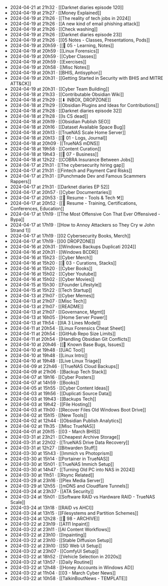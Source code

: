 - 2024-04-21 at 21h32 · [[Darknet diaries episode 120]]
- 2024-04-19 at 21h27 · [[Money Explained]]
- 2024-04-19 at 21h26 · [[The reality of tech jobs in 2024]]
- 2024-04-19 at 21h26 · [[A new kind of email phishing attack]]
- 2024-04-19 at 21h26 · [[Check washing]]
- 2024-04-19 at 21h26 · [[Darknet diaries episode 23]]
- 2024-04-19 at 21h26 · [[05 Notes - Classes, Presentations, Pods]]
- 2024-04-19 at 20h59 · [[📁 05 - Learning, Notes]]
- 2024-04-19 at 20h59 · [[Linux Forensics]]
- 2024-04-19 at 20h59 · [[Cyber Classes]]
- 2024-04-19 at 20h59 · [[Exercises]]
- 2024-04-19 at 20h58 · [[Misc Notes]]
- 2024-04-19 at 20h31 · [[BHIS, Antisyphon]]
- 2024-04-19 at 20h31 · [[Getting Started in Security with BHIS and MITRE ATT&CK]]
- 2024-04-19 at 20h31 · [[Cyber Team Building]]
- 2024-04-18 at 21h33 · [[Contributable Obsidian Wiki]]
- 2024-04-18 at 21h29 · [[⬇ INBOX, DROPZONE]]
- 2024-04-18 at 21h29 · [[Obsidian Plugins and Ideas for Contributions]]
- 2024-04-18 at 21h28 · [[Darknet diaries episode 32]]
- 2024-04-18 at 21h28 · [[Is CS dead]]
- 2024-04-18 at 20h19 · [[Obsidian Publish SEO]]
- 2024-04-18 at 20h16 · [[Dataset Available Space Bug]]
- 2024-04-18 at 20h13 · [[TrueNAS Scale Home Server]]
- 2024-04-18 at 20h13 · [[📁 01 - Logs, Journal]]
- 2024-04-18 at 20h09 · [[TrueNAS mDNS]]
- 2024-04-18 at 19h58 · [[Content Curation]]
- 2024-04-18 at 19h43 · [[📁 07 - Business]]
- 2024-04-18 at 12h22 · [[COBRA Insurance Between Jobs]]
- 2024-04-17 at 21h31 · [[The cybersecurity hiring gap]]
- 2024-04-17 at 21h31 · [[Fintech and Payment Card Risks]]
- 2024-04-17 at 21h31 · [[Punchmade Dev and Famous Scammers Rappers]]
- 2024-04-17 at 21h31 · [[Darknet diaries EP 52]]
- 2024-04-17 at 20h57 · [[Cyber Documentaries]]
- 2024-04-17 at 20h53 · [[📄 Resume - Tools & Tech ⚒️]]
- 2024-04-17 at 20h52 · [[📄 Resume - Training, Certifications, Conferences, Education]]
- 2024-04-17 at 17h19 · [[The Most Offensive Con That Ever Offensived - Bypa]]
- 2024-04-17 at 17h19 · [[How to Annoy Attackers so They Cry w John Strand 1]]
- 2024-04-17 at 17h19 · [[02 Cybersecurity Books, Merch]]
- 2024-04-17 at 17h19 · [[00 DROPZONE]]
- 2024-04-16 at 20h31 · [[Windows Backups Duplicati 2024]]
- 2024-04-16 at 20h31 · [[Windows BCDR]]
- 2024-04-16 at 15h23 · [[Cyber Merch]]
- 2024-04-16 at 15h20 · [[📁 03 - Curations, Stacks]]
- 2024-04-16 at 15h20 · [[Cyber Books]]
- 2024-04-16 at 15h02 · [[Cyber Youtube]]
- 2024-04-16 at 15h02 · [[Cyber Movies]]
- 2024-04-15 at 15h30 · [[Founder Lifestyle]]
- 2024-04-15 at 15h22 · [[Tech Startup]]
- 2024-04-13 at 21h07 · [[Cyber Memes]]
- 2024-04-13 at 21h07 · [[Misc Tech]]
- 2024-04-13 at 21h07 · [[README]]
- 2024-04-13 at 21h07 · [[Governance, Mgmt]]
- 2024-04-13 at 16h05 · [[Home Server Power]]
- 2024-04-13 at 11h54 · [[IIA 3 Lines Model]]
- 2024-04-11 at 20h54 · [[Linux Forensics Cheat Sheet]]
- 2024-04-11 at 20h54 · [[GitHub Repo Size Limits]]
- 2024-04-11 at 20h54 · [[Handling Obsidian Git Conflicts]]
- 2024-04-10 at 20h46 · [[🐛 Known Base Bugs, Issues]]
- 2024-04-10 at 19h48 · [[UAC Tool]]
- 2024-04-10 at 19h48 · [[Linux Intro]]
- 2024-04-10 at 19h48 · [[Live Linux Triage]]
- 2024-04-09 at 22h46 · [[TrueNAS Cloud Backups]]
- 2024-04-09 at 21h06 · [[Backup Tech Stack]]
- 2024-04-07 at 19h16 · [[Cyber Posters]]
- 2024-04-07 at 14h59 · [[Books]]
- 2024-04-05 at 15h55 · [[Cyber Content Ideas]]
- 2024-04-03 at 19h56 · [[Duplicati Source Data]]
- 2024-04-03 at 19h43 · [[Backups Tech]]
- 2024-04-03 at 19h42 · [[File Hosting]]
- 2024-04-03 at 11h00 · [[Recover Files Old Windows Boot Drive]]
- 2024-04-02 at 15h15 · [[New Tools]]
- 2024-04-02 at 12h44 · [[Obsidian Publish Analytics]]
- 2024-04-02 at 11h35 · [[Misc TrueNAS]]
- 2024-04-01 at 20h15 · [[03 - March BHIS]]
- 2024-03-31 at 23h21 · [[Cheapest Archive Storage]]
- 2024-03-31 at 22h02 · [[TrueNAS Drive Data Recovery]]
- 2024-03-31 at 12h27 · [[Bitwarden Stuff]]
- 2024-03-30 at 15h43 · [[Immich vs Photoprism]]
- 2024-03-30 at 15h14 · [[Portainer in TrueNAS]]
- 2024-03-30 at 15h01 · [[TrueNAS Immich Setup]]
- 2024-03-30 at 14h47 · [[Turning Old PC into NAS in 2024]]
- 2024-03-30 at 11h51 · [[Rsync Related]]
- 2024-03-29 at 23h16 · [[Plex Media Server]]
- 2024-03-29 at 12h55 · [[mDNS and Cloudflare Tunnels]]
- 2024-03-24 at 23h37 · [[ATA Security]]
- 2024-03-24 at 15h01 · [[Software RAID vs Hardware RAID - TrueNAS Scale]]
- 2024-03-24 at 13h18 · [[RAID vs AHCI]]
- 2024-03-24 at 13h15 · [[Filesystems and Partition Schemes]]
- 2024-03-24 at 12h28 · [[📁 98 - ARCHIVE]]
- 2024-03-22 at 23h19 · [[A111 Inpaint]]
- 2024-03-22 at 23h11 · [[AI Content Workflows]]
- 2024-03-22 at 23h10 · [[Inpainting]]
- 2024-03-22 at 23h10 · [[Stable Diffusion Setup]]
- 2024-03-22 at 23h10 · [[SD Web UI Setup]]
- 2024-03-22 at 23h07 · [[ComfyUI Setup]]
- 2024-03-22 at 18h52 · [[Vehicle Selection in 2020s]]
- 2024-03-22 at 13h57 · [[Daily Routine]]
- 2024-03-22 at 12h48 · [[Honey Accounts in Windows AD]]
- 2024-03-22 at 11h04 · [[03 - March Cyber News]]
- 2024-03-22 at 10h58 · [[TalkinBoutNews - TEMPLATE]]
